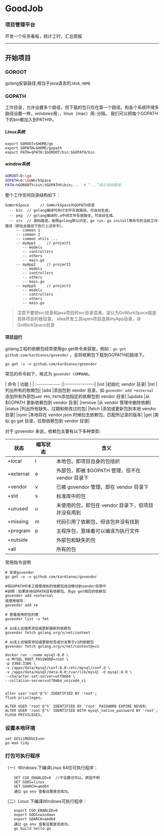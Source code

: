# GoodJob
### 项目管理平台
开发一个任务看板，统计工时，汇总周报






















---

## 开始项目

### GOROOT
golang安装路径,相当于java语言的`JAVA_HOME`

### GOPATH
工作目录，允许设置多个路径，但下载的包只存在第一个路径。和各个系统环境多路径设置一样，windows用`;`，linux（mac）用`:`分隔。
我们可以把每个GOPATH下的bin都加入到PATH中。


##### Linux系统
```
export GOROOT=$HOME/go
export GOPATH=$HOME/gopath
export PATH=$PATH:$GOROOT/bin:$GOPATH/bin
```

##### window系统
```bash
GOROOT=D:\go
GOPATH=D:\GoWorkSpace
PATH=%GOROOT%\bin;%GOPATH%\bin;...  # “...”表示其他路径
```

整个工作空间目录结构如下：
```
GoWorkSpace     // GoWorkSpace为GOPATH目录
  -- bin  // golang编译可执行文件存放路径，可自动生成。
  -- pkg  // golang编译的.a中间文件存放路径，可自动生成。
  -- src  // 源码路径。按照golang默认约定，go run，go install等命令的当前工作路径（即在此路径下执行上述命令）。
     -- common 1
     -- common 2
     -- common utils ...
     -- myApp1     // project1
        -- models
        -- controllers
        -- others
        -- main.go
     -- myApp2     // project2
        -- models
        -- controllers
        -- others
        -- main.go
     -- myApp3     // project3
        -- models
        -- controllers
        -- others
        -- main.go
```

> 注意不要把src目录和java项目的src目录混淆，误认为GoWorkSpace就是具体项目的根目录。
>idea开发工具open项目选择myApp目录，非GoWorkSpace目录


#### 项目运行
golang工程的依赖包经常使用go get命令来获取，例如：`go get github.com/kardianos/govendor` ，会将依赖包下载到GOPATH的路径下。
```
go get -u -v github.com/kardianos/govendor
```



常见的命令如下，格式为 `govendor COMMAND`。

| 命令 | 功能 | 
| :------------ :|:---------------| 
|init	|初始化 vendor 目录|
|list	|列出所有的依赖包|
|add	|添加包到 vendor 目录，如 `govendor add +external` 添加所有外部包`add PKG_PATH`添加指定的依赖包到 vendor 目录|
|update	|从 $GOPATH 更新依赖包到 vendor 目录|
|remove	|从 vendor 管理中删除依赖|
|status	|列出所有缺失、过期和修改过的包|
|fetch	|添加或更新包到本地 vendor 目录|
|sync	|本地存在 vendor.json 时候拉去依赖包，匹配所记录的版本|
|get 	|类似 go get 目录，拉取依赖包到 vendor 目录|

对于 govendor 来说，依赖包主要有以下多种类型:

|状态|缩写状态|含义|
|------------|------------|------------|
|+local|l|本地包，即项目自身的包组织|
|+external|e|外部包，即被 $GOPATH 管理，但不在 vendor 目录下|
|+vendor|v|已被 govendor 管理，即在 vendor 目录下|
|+std|s|标准库中的包|
|+unused|u|未使用的包，即包在 vendor 目录下，但项目并没有用到|
|+missing|m|代码引用了依赖包，但该包并没有找到|
|+program|p|主程序包，意味着可以编译为执行文件|
|+outside| |外部包和缺失的包|
|+all| |所有的包|

常用指令说明

```shell
# 安装govendor
go get -u -v github.com/kardianos/govendor

#将GOPATH中本工程使用到的依赖包自动移动到vendor目录中
#说明：如果本地GOPATH没有依赖包，先go get相应的依赖包
govendor add +external
或使用缩写： 
govendor add +e 

# 查看使用的包列表
govendor list -v fmt

# 从线上远端库添加或更新最新的依赖包
govendor fetch golang.org/x/net/context

# 从线上远端库添加或更新标签或分支等于v1的依赖包
govendor fetch golang.org/x/net/context@=v1
```


```shell
docker run --name mysql-8.0 \
-e MYSQL_ROOT_PASSWORD=root \
-p 3308:3306 \
-v /apps/data/mysql/conf-8.0:/etc/mysql/conf.d \
-v /apps/data/mysql/data-8.0:/var/lib/mysql -d mysql:8.0 \
--character-set-server=utf8mb4 \
--collation-server=utf8mb4_unicode_ci


alter user'root'@'%' IDENTIFIED BY 'root'; 
flush privileges;

ALTER USER 'root'@'%' IDENTIFIED BY 'root' PASSWORD EXPIRE NEVER; 
ALTER USER 'root'@'%' IDENTIFIED WITH mysql_native_password BY 'root';
FLUSH PRIVILEGES;
```


### 设置本地环境

```
set GO111MODULE=on
go mod tidy
```

### 打包可执行程序

（一）Windows 下编译Linux 64位可执行程序：
```
    SET CGO_ENABLED=0  //不设置也可以，原因不明
    SET GOOS=linux
    SET GOARCH=amd64
    通过 go env 查看设置是否成功。
```

（二）Linux 下编译Windows可执行程序：
```
    export CGO_ENABLED=0
    export GOOS=windows
    export GOARCH=amd64
    通过 go env 查看设置是否成功。
    go build hello.go
```
